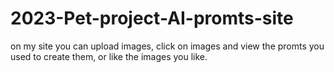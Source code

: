 # 2023-Pet-project-AI-promts-site
on my site you can upload images, click on images and view the promts you used to create them, or like the images you like. 
